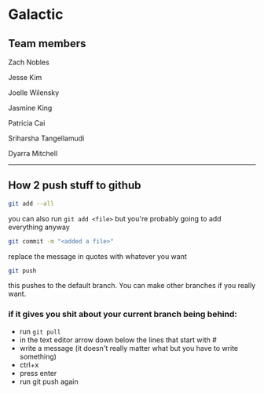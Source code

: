 # Galactic

## Team members
Zach Nobles

Jesse Kim

Joelle Wilensky

Jasmine King

Patricia Cai

Sriharsha Tangellamudi

Dyarra Mitchell

---
## How 2 push stuff to github
```sh
git add --all
```
you can also run ```git add <file>``` but you're probably going to add everything anyway
```sh
git commit -m "<added a file>"
```
replace the message in quotes with whatever you want
```sh
git push
```
this pushes to the default branch. You can make other branches if you really want.

### if it gives you shit about your current branch being behind:

- run ```git pull```
- in the text editor arrow down below the lines that start with #
- write a message (it doesn't really matter what but you have to write something)
- ctrl+x
- press enter
- run git push again
